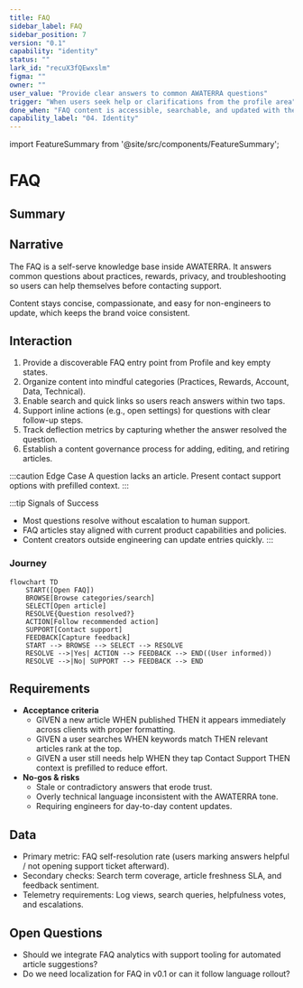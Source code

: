 ```yaml
---
title: FAQ
sidebar_label: FAQ
sidebar_position: 7
version: "0.1"
capability: "identity"
status: ""
lark_id: "recuX3fQEwxslm"
figma: ""
owner: ""
user_value: "Provide clear answers to common AWATERRA questions"
trigger: "When users seek help or clarifications from the profile area"
done_when: "FAQ content is accessible, searchable, and updated with the latest guidance"
capability_label: "04. Identity"
---
```


import FeatureSummary from '@site/src/components/FeatureSummary';

# FAQ

## Summary

<FeatureSummary />

## Narrative
The FAQ is a self-serve knowledge base inside AWATERRA. It answers common questions about practices, rewards, privacy, and troubleshooting so users can help themselves before contacting support.

Content stays concise, compassionate, and easy for non-engineers to update, which keeps the brand voice consistent.

## Interaction
1. Provide a discoverable FAQ entry point from Profile and key empty states.
2. Organize content into mindful categories (Practices, Rewards, Account, Data, Technical).
3. Enable search and quick links so users reach answers within two taps.
4. Support inline actions (e.g., open settings) for questions with clear follow-up steps.
5. Track deflection metrics by capturing whether the answer resolved the question.
6. Establish a content governance process for adding, editing, and retiring articles.

:::caution Edge Case
A question lacks an article. Present contact support options with prefilled context.
:::

:::tip Signals of Success
- Most questions resolve without escalation to human support.
- FAQ articles stay aligned with current product capabilities and policies.
- Content creators outside engineering can update entries quickly.
:::

### Journey

```mermaid
flowchart TD
    START([Open FAQ])
    BROWSE[Browse categories/search]
    SELECT[Open article]
    RESOLVE{Question resolved?}
    ACTION[Follow recommended action]
    SUPPORT[Contact support]
    FEEDBACK[Capture feedback]
    START --> BROWSE --> SELECT --> RESOLVE
    RESOLVE -->|Yes| ACTION --> FEEDBACK --> END((User informed))
    RESOLVE -->|No| SUPPORT --> FEEDBACK --> END
```

## Requirements
- **Acceptance criteria**
  - GIVEN a new article WHEN published THEN it appears immediately across clients with proper formatting.
  - GIVEN a user searches WHEN keywords match THEN relevant articles rank at the top.
  - GIVEN a user still needs help WHEN they tap Contact Support THEN context is prefilled to reduce effort.
- **No-gos & risks**
  - Stale or contradictory answers that erode trust.
  - Overly technical language inconsistent with the AWATERRA tone.
  - Requiring engineers for day-to-day content updates.

## Data
- Primary metric: FAQ self-resolution rate (users marking answers helpful / not opening support ticket afterward).
- Secondary checks: Search term coverage, article freshness SLA, and feedback sentiment.
- Telemetry requirements: Log views, search queries, helpfulness votes, and escalations.

## Open Questions
- Should we integrate FAQ analytics with support tooling for automated article suggestions?
- Do we need localization for FAQ in v0.1 or can it follow language rollout?

